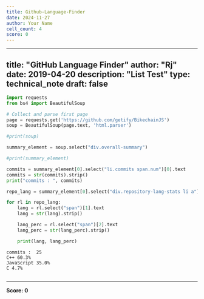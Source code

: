 ```yaml
---
title: Github-Language-Finder
date: 2024-11-27
author: Your Name
cell_count: 4
score: 0
---
```


---
title: "GitHub Language Finder"
author: "Rj"
date: 2019-04-20
description: "List Test"
type: technical_note
draft: false
---

```python
import requests
from bs4 import BeautifulSoup
```


```python
# Collect and parse first page
page = requests.get('https://github.com/getify/BikechainJS')
soup = BeautifulSoup(page.text, 'html.parser')    

#print(soup)

summary_element = soup.select("div.overall-summary")

#print(summary_element)

commits = summary_element[0].select("li.commits span.num")[0].text
commits = str(commits).strip()
print("commits : ", commits)

repo_lang = summary_element[0].select("div.repository-lang-stats li a")

for rl in repo_lang:
    lang = rl.select("span")[1].text
    lang = str(lang).strip()        

    lang_perc = rl.select("span")[2].text
    lang_perc = str(lang_perc).strip()

    print(lang, lang_perc)
```

    commits :  25
    C++ 60.3%
    JavaScript 35.0%
    C 4.7%



```python

```


---
**Score: 0**